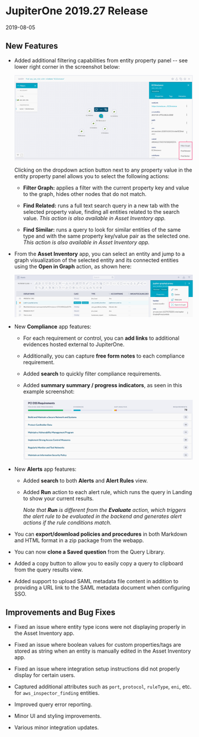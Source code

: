 # JupiterOne 2019.27 Release

2019-08-05

## New Features

- Added additional filtering capabilities from entity property panel -- see
  lower right corner in the screenshot below:

  ![property-filters](../assets/graph-entity-property-filters.png)

  Clicking on the dropdown action button next to any property value in the
  entity property panel allows you to select the following actions:

  - **Filter Graph:** applies a filter with the current property key and value
    to the graph, hides other nodes that do not match.
  
  - **Find Related:** runs a full text search query in a new tab with the
    selected property value, finding all entities related to the search value.
    _This action is also available in Asset Inventory app._

  - **Find Similar:** runs a query to look for similar entities of the same type
    and with the same property key/value pair as the selected one.
    _This action is also available in Asset Inventory app._

- From the **Asset Inventory** app, you can select an entity and jump to a graph
  visualization of the selected entity and its connected entities using the
  **Open in Graph** action, as shown here:

  ![open-in-graph](../assets/asset-open-in-graph.png)

- New **Compliance** app features:

  - For each requirement or control, you can **add links** to additional
    evidences hosted external to JupiterOne.

  - Additionally, you can capture **free form notes** to each compliance
    requirement.

  - Added **search** to quickly filter compliance requirements.

  - Added **summary summary / progress indicators**, as seen in this example
    screenshot:

    ![compliance-progress](../assets/compliance-summary-progress-bars.png)

- New **Alerts** app features:

  - Added **search** to both **Alerts** and **Alert Rules** view.

  - Added **Run** action to each alert rule, which runs the query in Landing
    to show your current results.
    
    _Note that **Run** is different from the **Evaluate** action, which triggers
    the alert rule to be evaluated in the backend and generates alert actions if
    the rule conditions match._

- You can **export/download policies and procedures** in both Markdown and HTML
  format in a zip package from the webapp.

- You can now **clone a Saved question** from the Query Library.

- Added a copy button to allow you to easily copy a query to clipboard from
  the query results view.

- Added support to upload SAML metadata file content in addition to providing a
  URL link to the SAML metadata document when configuring SSO.

## Improvements and Bug Fixes

- Fixed an issue where entity type icons were not displaying properly in the
  Asset Inventory app.

- Fixed an issue where boolean values for custom properties/tags are stored as
  string when an entity is manually edited in the Asset Inventory app.

- Fixed an issue where integration setup instructions did not properly display
  for certain users.

- Captured additional attributes such as `port`, `protocol`, `ruleType`, `eni`,
  etc. for `aws_inspector_finding` entities.

- Improved query error reporting.

- Minor UI and styling improvements.

- Various minor integration updates.
